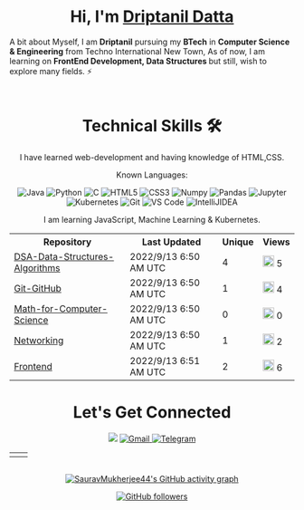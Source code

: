 
<h1 align="center" >Hi, I'm <a href="https://twitter.com/DriptanilDatta" target="_blank"> Driptanil Datta </a></h1>

A bit about Myself, I am <b>Driptanil</b> pursuing my <b>BTech</b> in <b>Computer Science & Engineering</b> from Techno International New Town, As of now, I am learning on <b>FrontEnd Development, Data Structures </b> but still, wish to explore many fields. ⚡

<h3 align="center">  </h3>

<h3><p align="center"> <img src="https://komarev.com/ghpvc/?username=driptanil&label=Profile%20views&color=6805D3&style=flat" alt="" /> </p></h3>
   <div align="center">

<h1>Technical Skills 🛠</h1>
   
I have learned web-development and having knowledge of HTML,CSS. 
<p>Known Languages: </p>

<p align="center"> 
 <img alt="Java" src="https://img.shields.io/badge/java-%23ED8B00.svg?&style=for-the-badge&logo=java&logoColor=white" />
 <img alt="Python" src="https://img.shields.io/badge/python-%2314354C.svg?style=for-the-badge&logo=python&logoColor=white"/>
<img alt="C" src="https://img.shields.io/badge/c-%2300599C.svg?&style=for-the-badge&logo=c&logoColor=white" />
<!-- <img alt="C++" src="https://img.shields.io/badge/c++-%2300599C.svg?&style=for-the-badge&logo=c%2B%2B&ogoColor=white" /> -->
<img alt="HTML5" src="https://img.shields.io/badge/html5-%23E34F26.svg?&style=for-the-badge&logo=html5&logoColor=white" />
 <img alt="CSS3" src="https://img.shields.io/badge/css3-%231572B6.svg?&style=for-the-badge&logo=css3&logoColor=white" />
 <!-- <img alt="JavaScript" src="https://img.shields.io/badge/javascript-%23323330.svg?&style=for-the-badge&logo=javascript&logoColor=%23F7DF1E" /> -->
 <!-- <img alt="TensorFlow" src="https://img.shields.io/badge/TensorFlow-FF6F00?style=for-the-badge&logo=TensorFlow&logoColor=white" /> -->
 <!-- <img alt="scikit learn" src="https://img.shields.io/badge/scikit_learn-F7931E?style=for-the-badge&logo=scikit-learn&logoColor=white" />   -->
 <!-- <img alt="Keras" src="https://img.shields.io/badge/Keras-D00000?style=for-the-badge&logo=Keras&logoColor=white" /> -->
 <img alt="Numpy" src="https://img.shields.io/badge/Numpy-777BB4?style=for-the-badge&logo=numpy&logoColor=white" />
 <img alt="Pandas" src="https://img.shields.io/badge/Pandas-2C2D72?style=for-the-badge&logo=pandas&logoColor=white" />
 <!-- <img alt="MySQL" src="https://img.shields.io/badge/MySQL-00000F?style=for-the-badge&logo=mysql&logoColor=white" /> -->
 <!-- <img alt="MongoDB" src="https://img.shields.io/badge/MongoDB-white?style=for-the-badge&logo=mongodb&logoColor=4EA94B" /> -->
 <!-- <img alt="NodeJs" src="https://img.shields.io/badge/Node.js-339933?style=for-the-badge&logo=nodedotjs&logoColor=white" /> -->
    <!-- <img alt="npm" src="https://img.shields.io/badge/npm-CB3837?style=for-the-badge&logo=npm&logoColor=white" /> -->
    <!-- <img alt="Express.js" src="https://img.shields.io/badge/Express.js-000000?style=for-the-badge&logo=express&logoColor=white" /> -->
    <!-- <img alt="OpenCV" src="https://img.shields.io/badge/OpenCV-27338e?style=for-the-badge&logo=OpenCV&logoColor=white" /> -->
    <img alt="Jupyter" src="https://img.shields.io/badge/Jupyter-F37626.svg?&style=for-the-badge&logo=Jupyter&logoColor=white" />
    <!-- <img alt="ReactJs" src="https://img.shields.io/badge/React-20232A?style=for-the-badge&logo=react&logoColor=61DAFB" /> -->
    <!-- <img alt="jQuery" src="https://img.shields.io/badge/jQuery-0769AD?style=for-the-badge&logo=jquery&logoColor=white" /> -->
    <img alt="Kubernetes" src="https://img.shields.io/badge/kubernetes-326ce5.svg?&style=for-the-badge&logo=kubernetes&logoColor=white" />
    <!-- <img alt="firebase" src="https://img.shields.io/badge/firebase-ffca28?style=for-the-badge&logo=firebase&logoColor=black" /> -->
    <img alt="Git" src="https://img.shields.io/badge/Git-F05032?style=for-the-badge&logo=git&logoColor=white" />
    <!-- <img alt="Google Cloud" src="https://img.shields.io/badge/Google_Cloud-4285F4?style=for-the-badge&logo=google-cloud&logoColor=white" /> -->
    <!-- <img alt="Microsoft Azure" src="https://img.shields.io/badge/microsoft%20azure-0089D6?style=for-the-badge&logo=microsoft-azure&logoColor=white" /> -->
    <img alt="VS Code" src="https://img.shields.io/badge/Visual_Studio_Code-0078D4?style=for-the-badge&logo=visual%20studio%20code&logoColor=white" />
    <!-- <img alt="Flutter" src="https://img.shields.io/badge/Flutter-02569B?style=for-the-badge&logo=flutter&logoColor=white" /> -->
    <img alt="IntelliJIDEA" src="https://img.shields.io/badge/IntelliJIDEA-000000.svg?style=for-the-badge&logo=intellij-idea&logoColor=white" />
</p>


I am learning JavaScript, Machine Learning & Kubernetes.


<table>
	<tr>
		<th>
			Repository
		</th>
		<th>
			Last Updated
		</th>
		<th>
			Unique
		</th>
		<th>
			Views
		</th>
	</tr>
	<tr>
		<td>
			<a href="https://github.com/driptanil/Github-profile-views-counter/tree/master/readme/389959360/year.md">
				DSA-Data-Structures-Algorithms
			</a>
		</td>
		<td>
			2022/9/13 6:50 AM UTC
		</td>
		<td>
			4
		</td>
		<td>
			<img alt="Response time graph" src="https://github.com/driptanil/Github-profile-views-counter/raw/master/graph/389959360/small/year.png" height="20"> 5
		</td>
	</tr>
	<tr>
		<td>
			<a href="https://github.com/driptanil/Github-profile-views-counter/tree/master/readme/469204634/year.md">
				Git-GitHub
			</a>
		</td>
		<td>
			2022/9/13 6:50 AM UTC
		</td>
		<td>
			1
		</td>
		<td>
			<img alt="Response time graph" src="https://github.com/driptanil/Github-profile-views-counter/raw/master/graph/469204634/small/year.png" height="20"> 4
		</td>
	</tr>
	<tr>
		<td>
			<a href="https://github.com/driptanil/Github-profile-views-counter/tree/master/readme/476590608/year.md">
				Math-for-Computer-Science
			</a>
		</td>
		<td>
			2022/9/13 6:50 AM UTC
		</td>
		<td>
			0
		</td>
		<td>
			<img alt="Response time graph" src="https://github.com/driptanil/Github-profile-views-counter/raw/master/graph/476590608/small/year.png" height="20"> 0
		</td>
	</tr>
	<tr>
		<td>
			<a href="https://github.com/driptanil/Github-profile-views-counter/tree/master/readme/483470699/year.md">
				Networking
			</a>
		</td>
		<td>
			2022/9/13 6:50 AM UTC
		</td>
		<td>
			1
		</td>
		<td>
			<img alt="Response time graph" src="https://github.com/driptanil/Github-profile-views-counter/raw/master/graph/483470699/small/year.png" height="20"> 2
		</td>
	</tr>
	<tr>
		<td>
			<a href="https://github.com/driptanil/Github-profile-views-counter/tree/master/readme/523624779/year.md">
				Frontend
			</a>
		</td>
		<td>
			2022/9/13 6:51 AM UTC
		</td>
		<td>
			2
		</td>
		<td>
			<img alt="Response time graph" src="https://github.com/driptanil/Github-profile-views-counter/raw/master/graph/523624779/small/year.png" height="20"> 6
		</td>
	</tr>
</table>



 <h1 align="center">Let's Get Connected</h1>

<div align="center">

<a href="https://twitter.com/DriptanilDatta" target="_blank"><img src="https://img.shields.io/badge/twitter-%2300acee.svg?&style=for-the-badge&logo=twitter&logoColor=white&alt=twitter" /></a>
<a href="mailto:driprecovery@gmail.com"><img  alt="Gmail" src="https://img.shields.io/badge/Gmail-D14836?style=for-the-badge&logo=gmail&logoColor=white" />
<a  href="https://t.me/driptanil"><img alt=" Telegram" src="https://img.shields.io/badge/Telegram-2CA5E0?style=for-the-badge&logo=telegram&logoColor=white"></a>
<!-- <a  href="https://discord.com/users/758681549993541684"><img alt=" Discord" src="https://img.shields.io/badge/Discord-7289DA?style=for-the-badge&logo=discord&logoColor=white"> -->
<!-- <a  href="" target="_blank"><img alt="LinkedIn" src="https://img.shields.io/badge/linkedin%20-%230077B5.svg?&style=for-the-badge&logo=linkedin&logoColor=white" /></a> -->
</a>

   
   
</div>
   
<table>
  <tr>

   
<td><img src="https://github-readme-stats.vercel.app/api?username=driptanil&include_all_commits=true&count_private=true&show_icons=true&line_height=20&title_color=7A7ADB&icon_color=2234AE&text_color=D3D3D3&bg_color=0,000000,130F40" alt="" />
    <td><img src="https://github-readme-stats.vercel.app/api/top-langs?username=driptanil&show_icons=true&locale=en&layout=compact&title_color=7A7ADB&icon_color=2234AE&text_color=D3D3D3&bg_color=0,000000,130F40" alt="" /></td>
  </tr>
</table>

<div align="center">
<p><img align="center" src="https://github-readme-streak-stats.herokuapp.com/?user=driptanil&theme=dark" alt="" /></p>
  </div>

 [![SauravMukherjee44's GitHub activity graph](https://activity-graph.herokuapp.com/graph?username=driptanil&theme=xcode)](https://git.io/driptanil)
   
   

[![GitHub followers](https://img.shields.io/github/followers/driptanil.svg?style=social&label=Follow)](https://github.com/driptanil?tab=followers)
